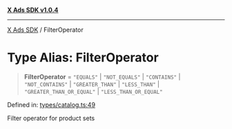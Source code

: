 [**X Ads SDK v1.0.4**](../README.md)

***

[X Ads SDK](../globals.md) / FilterOperator

# Type Alias: FilterOperator

> **FilterOperator** = `"EQUALS"` \| `"NOT_EQUALS"` \| `"CONTAINS"` \| `"NOT_CONTAINS"` \| `"GREATER_THAN"` \| `"LESS_THAN"` \| `"GREATER_THAN_OR_EQUAL"` \| `"LESS_THAN_OR_EQUAL"`

Defined in: [types/catalog.ts:49](https://github.com/kage1020/x-ads-sdk/blob/main/src/types/catalog.ts#L49)

Filter operator for product sets
